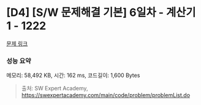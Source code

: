 # [D4] [S/W 문제해결 기본] 6일차 - 계산기1 - 1222 

[문제 링크](https://swexpertacademy.com/main/code/problem/problemDetail.do?contestProbId=AV14mbSaAEwCFAYD) 

### 성능 요약

메모리: 58,492 KB, 시간: 162 ms, 코드길이: 1,600 Bytes



> 출처: SW Expert Academy, https://swexpertacademy.com/main/code/problem/problemList.do